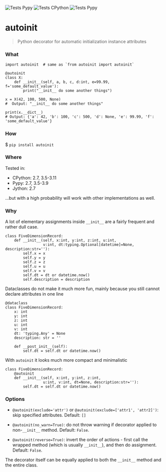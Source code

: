 ![Tests Pypy](https://github.com/oversider-kosma/autoinit/actions/workflows/pylint.yml/badge.svg?branch=master)
![Tests CPython](https://github.com/oversider-kosma/autoinit/actions/workflows/test_cpython.yml/badge.svg?branch=master)
![Tests Pypy](https://github.com/oversider-kosma/autoinit/actions/workflows/test_pypy.yml/badge.svg?branch=master)

# autoinit
> Python decorator for automatic initialization instance attributes

### What
```python3
import autoinit  # same as `from autoinit import autoinit`

@autoinit
class X:
    def __init__(self, a, b, c, d:int, e=99.99, f='some_default_value'):
	    print("__init__ do some another things")

x = X(42, 100, 500, None)
#  Output: "__init__ do some another things"

print(x.__dict__)
# Output: {'a': 42, 'b': 100, 'c': 500, 'd': None, 'e': 99.99, 'f': 'some_default_value'}
```

### How
$ ```pip install autoinit```
### Where
Tested in:
* CPython: 2.7, 3.5-3.11
* Pypy: 2.7, 3.5-3.9
* Jython: 2.7


...but with a high probability will work with other implementations as well.

### Why
A lot of elementary assignments inside `__init__` are a fairly frequent and rather dull case.

```python3
class FiveDimensionRecord:
    def __init__(self, x:int, y:int, z:int, u:int,
                 v:int, dt:typing.Optional[datetime]=None, description:str=''):
        self.x = x
        self.y = y
        self.z = z
        self.u = u
        self.v = v
        self.dt = dt or datetime.now()
        self.description = description
```

Dataclasses do not make it much more fun, mainly because you still cannot declare attributes in one line
```python3
@dataclass
class FiveDimensionRecord:
    x: int
    y: int
    z: int
    u: int
    v: int
    dt: 'typing.Any' = None
    description: str = ''

    def __post_init__(self):
        self.dt = self.dt or datetime.now()
```

With `autoinit` it looks much more compact and minimalistic

```python3
class FiveDimensionRecord:
    @autoinit
    def __init__(self, x:int, y:int, z:int,
                 u:int, v:int, dt=None, description:str=''):
        self.dt = self.dt or datetime.now()
```

### Options
* `@autoinit(exclude='attr')` or `@autoinit(exclude=['attr1', 'attr2]')`: skip specified attributes. Default: `[]`

* `@autoinit(no_warn=True)`: do not throw warning if decorator applied to non-`__init__` method. Default: `False`.

* `@autoinit(reverse=True)`: invert the order of actions - first call the wrapped method (which is usually `__init__`), and then do assignment. Default: `False`.

The decorator itself can be equally applied to both the `__init__` method and the entire class.
